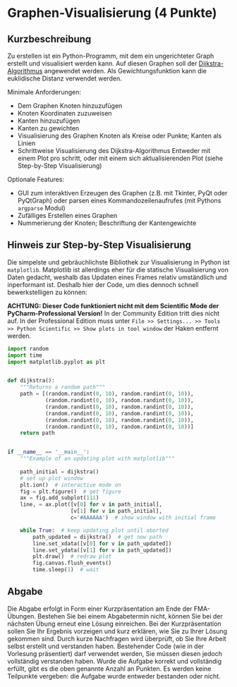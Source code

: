 # Graphen-Visualisierung  (4 Punkte)

## Kurzbeschreibung

Zu erstellen ist ein Python-Programm, mit dem ein ungerichteter Graph erstellt und visualisiert werden kann. Auf diesen Graphen soll der [Dijkstra-Algorithmus](https://en.wikipedia.org/wiki/Dijkstra's_algorithm) angewendet werden. Als Gewichtungsfunktion kann die euklidische Distanz verwendet werden.

Minimale Anforderungen:

- Dem Graphen Knoten hinzuzufügen
- Knoten Koordinaten zuzuweisen
- Kanten hinzuzufügen
- Kanten zu gewichten
- Visualisierung des Graphen
  Knoten als Kreise oder Punkte; Kanten als Linien
- Schrittweise Visualisierung des Dijkstra-Algorithmus
  Entweder mit einem Plot pro schritt, oder mit einem sich aktualisierenden Plot (siehe Step-by-Step Visualisierung)

Optionale Features:

- GUI zum interaktiven Erzeugen des Graphen (z.B. mit Tkinter, PyQt oder PyQtGraph)
  oder parsen eines Kommandozeilenaufrufes (mit Pythons `argparse` Modul)
- Zufälliges Erstellen eines Graphen
- Nummerierung der Knoten; Beschriftung der Kantengewichte



## Hinweis zur Step-by-Step Visualisierung

Die simpelste und gebräuchlichste Bibliothek zur Visualisierung in Python ist `matplotlib`.
Matplotlib ist allerdings eher für die statische Visualisierung von Daten gedacht, weshalb das Updaten eines Frames relativ umständlich und inperformant ist. Deshalb hier der Code, um dies dennoch schnell bewerkstelligen zu können:

**ACHTUNG: Dieser Code funktioniert nicht mit dem Scientific Mode der PyCharm-Professional Version!**
In der Community Edition tritt dies nicht auf. In der Professional Edition muss unter `File >> Settings... >> Tools >> Python Scientific >> Show plots in tool window` der Haken entfernt werden.

```python
import random
import time
import matplotlib.pyplot as plt


def dijkstra():
    """Returns a random path"""
    path = [(random.randint(0, 10), random.randint(0, 10)),
            (random.randint(0, 10), random.randint(0, 10)),
            (random.randint(0, 10), random.randint(0, 10)),
            (random.randint(0, 10), random.randint(0, 10)),
            (random.randint(0, 10), random.randint(0, 10)),
            (random.randint(0, 10), random.randint(0, 10))]
    return path


if __name__ == '__main__':
    """Example of an updating plot with matplotlib"""
    
    path_initial = dijkstra()
    # set up plot window
    plt.ion()  # interactive mode on
    fig = plt.figure()  # get figure
    ax = fig.add_subplot(111)
    line, = ax.plot([v[0] for v in path_initial],
                    [v[1] for v in path_initial],
                    c='#AAAAAA')  # show window with initial frame

    while True:  # keep updating plot until aborted
        path_updated = dijkstra()  # get new path
        line.set_xdata([v[0] for v in path_updated])
        line.set_ydata([v[1] for v in path_updated])
        plt.draw()  # redraw plot
        fig.canvas.flush_events()
        time.sleep(1)  # wait

```

## Abgabe

Die Abgabe erfolgt in Form einer Kurzpräsentation am Ende der FMA-Übungen. Bestehen Sie bei einem Abgabetermin nicht, können Sie bei der nächsten Übung erneut eine Lösung einreichen. Bei der Kurzpräsentation sollen Sie Ihr Ergebnis vorzeigen und kurz erklären, wie Sie zu Ihrer Lösung gekommen sind. Durch kurze Nachfragen wird überprüft, ob Sie Ihre Arbeit selbst erstellt und verstanden haben. Bestehender Code (wie in der Vorlesung präsentiert) darf verwendet werden, Sie müssen diesen jedoch vollständig verstanden haben. Wurde die Aufgabe korrekt und vollständig erfüllt, gibt es die oben genannte Anzahl an Punkten. Es werden keine Teilpunkte vergeben: die Aufgabe wurde entweder bestanden oder nicht.